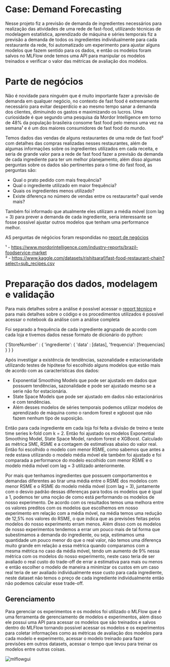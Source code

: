 # Case: Demand Forecasting 

 Nesse projeto fiz a previsão de demanda de ingredientes necessários para realização das atividades de uma rede de fast-food, utilizando técnicas de modelagem estatística, aprendizado de máquina e séries temporais fiz a previsão a demanda de todos os ingredientes individualmente para cada restaurante da rede, foi automatizado um experimento para ajustar alguns modelos que fazem sentido para os dados, e então os modelos foram salvos no MLFlow onde temos uma API para manipular os modelos treinados e verificar o valor das métricas de avaliação dos modelos.

# Parte de negócios

 Não é novidade para ninguém que é muito importante fazer a previsão de demanda em qualquer negócio, no contexto de fast food é extremamente necessário para evitar desperdício e ao mesmo tempo sanar a demanda dos clientes, diminuindo os gastos e maximizando os lucros. Uma curiosidade é que segundo uma pesquisa da Mordor Intelligence em torno de 48% da população brasileira consome fast food pelo menos uma vez na semana¹ e é um dos maiores consumidores de fast food do mundo.

 Temos dados das vendas de alguns restaurantes de uma rede de fast food² com detalhes das compras realizadas nesses restaurantes, além de algumas informações sobre os ingredientes utilizados em cada receita, e seria de grande valor para a rede de fast food fazer a previsão da demanda de cada ingrediente para ter um melhor planejamento, além disso algumas perguntas sobre os dados são pertinentes para o time do fast food, as perguntas são:

 - Qual o prato pedido com mais frequência?
 - Qual o ingrediente utilizado em maior frequência?
 - Quais os ingredientes menos utilizado?
 - Existe diferença no número de vendas entre os restaurante? qual vende mais?

 Também foi informado que atualmente eles utilizam a média móvel (com lag = 3) para prever a demanda de cada ingrediente, seria interessante se fosse possível ajustar outros modelos que tenham uma performance melhor.

 AS perguntas de négócios foram respondidas no [report de negócios](https://github.com/Gabrielbbe/demand_forecasting/blob/main/reports/negocios.pdf)

¹ - https://www.mordorintelligence.com/industry-reports/brazil-foodservice-market \
² - https://www.kaggle.com/datasets/rishitsaraf/fast-food-restaurant-chain?select=sub_recipes.csv

# Preparação dos dados, modelagem e validação 

Para mais detalhes sobre a análise é possível acessar o [report técnico](https://github.com/Gabrielbbe/demand_forecasting/blob/main/reports/demand_forecasting_report_tecnico.pdf) e para mais detalhes sobre o código e os procedimentos utilizados é possível acessar o notebook da análise com a análise completa

Foi separado a frequência de cada ingrediente agrupado de acordo com cada loja e tivemos dados nesse formato de dicionário do python: 

{'StoreNumber' : { 'ingrediente': { 'data' : [datas], 'frequencia': [frequencias] } } }

 Após investigar a existência de tendências, sazonalidade e estacionaridade utilizando testes de hipótese foi escolhido alguns modelos que estão mais de acordo com as características dos dados: 

 - Exponential Smoothing Models que pode ser ajustado em dados que possuem tendências, sazonalidade e pode ser ajustado mesmo se a serie não for estacionária.
 - State Space Models que pode ser ajustado em dados não estacionários e com tendências.
 - Além desses modelos de séries temporais podemos utilizar modelos de aprendizado de máquina como o random forest e xgboost que não fazem nenhum tipo de suposição.

 Então para cada ingrediente em cada loja foi feita a divisão de treino e teste time series k-fold com k = 2.
 Então foi ajustado os modelos Exponential Smoothing Model, State Space Model, random forest e XGBoost.
 Calculado as métrica SME, RSME e a contagem de estimativas abaixo do valor real.
 Então foi escolhido o modelo com menor RSME, como sabemos que antes a rede estava utilizando o modelo média móvel ele também foi ajustado e foi comparada a performance do modelo escolhido com menor RSME e o modelo média móvel com lag = 3 utilizado anteriormente.

Por mais que tenhamos ingredientes que possuem comportamentos e demandas diferentes ao tirar uma média entre o RSME dos modelos com menor RSME e o RSME do modelo média móvel (com lag = 3), juntamente com o desvio padrão dessas diferenças para todos os modelos que é igual a 1, podemos ter uma noção de como está performando os modelos de nosso experimento.
 De acordo com os resultados temos uma melhora entre os valores preditos com os modelos que escolhemos em nosso experimento em relação com a média móvel, na média temos uma redução de 12,5% nos valores do RSME, o que indica que as previsões feitas pelos modelos do nosso experimento erram menos. Além disso com os modelos de nosso experimentos tendemos a errar um pouco mais de tal forma que subestimamos a demanda do ingrediente, ou seja, estimamos uma quantidade um pouco menor do que o real valor, não temos uma diferença muito grande em relação a essa métrica quando comparamos com a mesma métrica no caso da média móvel, tendo um aumento de 9% nessa métrica com os modelos do nosso experimento, neste caso teria de ser avaliado o real custo do trade-off de errar a estimativa para mais ou menos e então escolher o modelo de maneira a minimizar os custos em um caso real teria de ser avaliado individualmente esse custo para cada ingrediente, neste dataset não temos o preço de cada ingrediente individualmente então não podemos calcular esse trade-off.

## Gerenciamento

 Para gerenciar os experimentos e os modelos foi utilizado o MLFlow que é uma ferramenta de gerenciamento de modelos e experimentos, além disso ele possui uma API para acessar os modelos que são treinados e salvos dentro do MLFlow tornando possível acessar os modelos e os experimentos para coletar informações como as métricas de avaliação dos modelos para cada modelo e experimento, acessar o modelo treinado para fazer previsões em outros datasets, acessar o tempo que levou para treinar os modelos entre outras coisas. 

![mlflowgui](https://github.com/user-attachments/assets/5987c0b7-9016-4a31-943d-a1288804a39d)

